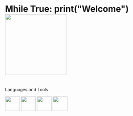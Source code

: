  # Mhile True: print("Welcome") <img src="https://media4.giphy.com/media/65ATXZgKw9tKnJua1B/giphy.gif?cid=790b761117698cbe22d9817f75a804003a144b464dc45202&rid=giphy.gif&ct=g" width="200px">


#

Languages and Tools

<div width="300px" height="300px" background"red"></div>
<code><img height="48" src="https://cdn.pixabay.com/photo/2015/04/23/17/41/javascript-736400_960_720.png"></code>
<code><img height="48" src="https://cdn-icons-png.flaticon.com/512/174/174854.png"></code>
<code><img height="48"src="https://cdn.pixabay.com/photo/2017/08/05/11/16/logo-2582747_1280.png"></code>
<code><img height="48" src="https://upload.wikimedia.org/wikipedia/commons/4/4f/Csharp_Logo.png"></code>
